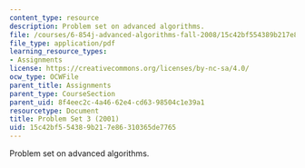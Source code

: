 ```yaml
---
content_type: resource
description: Problem set on advanced algorithms.
file: /courses/6-854j-advanced-algorithms-fall-2008/15c42bf554389b217e86310365de7765_homework3.pdf
file_type: application/pdf
learning_resource_types:
- Assignments
license: https://creativecommons.org/licenses/by-nc-sa/4.0/
ocw_type: OCWFile
parent_title: Assignments
parent_type: CourseSection
parent_uid: 8f4eec2c-4a46-62e4-cd63-98504c1e39a1
resourcetype: Document
title: Problem Set 3 (2001)
uid: 15c42bf5-5438-9b21-7e86-310365de7765
---
```

Problem set on advanced algorithms.